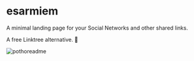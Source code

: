 # esarmiem

A minimal landing page for your Social Networks and other shared links.

A free Linktree alternative. 🔗

![pothoreadme](https://github.com/esarmiem/Linktree-esarmiem/assets/114357859/983d653d-adae-4b1a-b221-d6499df5b2e0)


